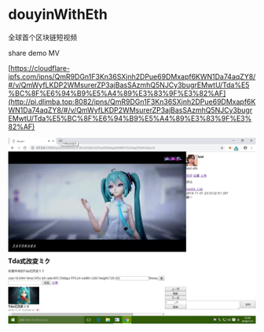 # douyinWithEth
全球首个区块链短视频

share demo MV

[https://cloudflare-ipfs.com/ipns/QmR9DGn1F3Kn36SXjnh2DPue69DMxapf6KWN1Da74aqZY8/#/v/QmWyfLKDP2WMsurerZP3ajBasSAzmhQ5NJCy3bugrEMwtU/Tda%E5%BC%8F%E6%94%B9%E5%A4%89%E3%83%9F%E3%82%AF](http://pi.dlimba.top:8082/ipns/QmR9DGn1F3Kn36SXjnh2DPue69DMxapf6KWN1Da74aqZY8/#/v/QmWyfLKDP2WMsurerZP3ajBasSAzmhQ5NJCy3bugrEMwtU/Tda%E5%BC%8F%E6%94%B9%E5%A4%89%E3%83%9F%E3%82%AF)

![demo1](demo-file/demo1.png)
